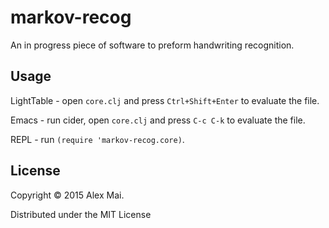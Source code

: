 # markov-recog

An in progress piece of software to preform handwriting recognition.

## Usage

LightTable - open `core.clj` and press `Ctrl+Shift+Enter` to evaluate the file.

Emacs - run cider, open `core.clj` and press `C-c C-k` to evaluate the file.

REPL - run `(require 'markov-recog.core)`.

## License

Copyright © 2015 Alex Mai.

Distributed under the MIT License
